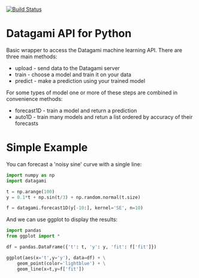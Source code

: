 [![Build Status](https://travis-ci.org/datagami/datagami-python.svg?branch=master)](https://travis-ci.org/datagami/datagami-python)

Datagami API for Python
=======================

Basic wrapper to access the Datagami machine learning API.  There are three main methods:

*  upload - send data to the Datagami server
*  train - choose a model and train it on your data
*  predict - make a prediction using your trained model

For some types of model one or more of these steps are combined in convenience methods:

* forecast1D - train a model and return a prediction
* auto1D - train many models and retun a list ordered by accuracy of their forecasts 

Simple Example
==============

You can forecast a 'noisy sine' curve with a single line:

```python
import numpy as np
import datagami

t = np.arange(100)
y = 0.1*t + np.sin(t/3) + np.random.normal(t.size)

f = datagami.forecast1D(y[-10:], kernel='SE', n=10)
```

And we can use ggplot to display the results:
```python
import pandas
from ggplot import *

df = pandas.DataFrame({'t': t, 'y': y, 'fit': f['fit']})

ggplot(aes(x='t',y='y'), data=df) + \
    geom_point(color='lightblue') + \
    geom_line(x=t,y=f['fit']) 

```



